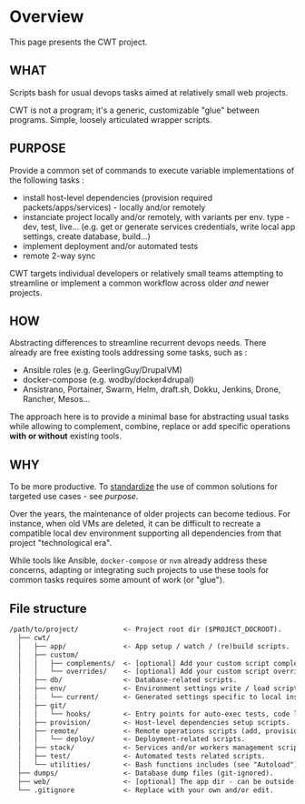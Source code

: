 # Overview

This page presents the CWT project.

## WHAT

Scripts bash for usual devops tasks aimed at relatively small web projects.

CWT is not a program; it's a generic, customizable "glue" between programs. Simple, loosely articulated wrapper scripts.

## PURPOSE

Provide a common set of commands to execute variable implementations of the following tasks :

- install host-level dependencies (provision required packets/apps/services) - locally and/or remotely
- instanciate project locally and/or remotely, with variants per env. type - dev, test, live... (e.g. get or generate services credentials, write local app settings, create database, build...)
- implement deployment and/or automated tests
- remote 2-way sync

CWT targets individual developers or relatively small teams attempting to streamline or implement a common workflow across older *and* newer projects.

## HOW

Abstracting differences to streamline recurrent devops needs. There already are free existing tools addressing some tasks, such as :

- Ansible roles (e.g. GeerlingGuy/DrupalVM)
- docker-compose (e.g. wodby/docker4drupal)
- Ansistrano, Portainer, Swarm, Helm, draft.sh, Dokku, Jenkins, Drone, Rancher, Mesos...

The approach here is to provide a minimal base for abstracting usual tasks while allowing to complement, combine, replace or add specific operations **with or without** existing tools.

## WHY

To be more productive. To [standardize](https://imgs.xkcd.com/comics/standards.png) the use of common solutions for targeted use cases - see *purpose*.

Over the years, the maintenance of older projects can become tedious. For instance, when old VMs are deleted, it can be difficult to recreate a compatible local dev environment supporting all dependencies from that project "technological era".

While tools like Ansible, `docker-compose` or `nvm` already address these concerns, adapting or integrating such projects to use these tools for common tasks requires some amount of work (or "glue").

## File structure

```txt
/path/to/project/           <- Project root dir ($PROJECT_DOCROOT).
  ├── cwt/
  │   ├── app/              <- App setup / watch / (re)build scripts.
  │   ├── custom/
  │   │   ├── complements/  <- [optional] Add your custom script complements here (see "Autoload").
  │   │   └── overrides/    <- [optional] Add your custom script overrides here (see "Autoload").
  │   ├── db/               <- Database-related scripts.
  │   ├── env/              <- Environment settings write / load scripts.
  │   │   └── current/      <- Generated settings specific to local instance (git-ignored).
  │   ├── git/
  │   │   └── hooks/        <- Entry points for auto-exec tests, code linting, etc.
  │   ├── provision/        <- Host-level dependencies setup scripts.
  │   ├── remote/           <- Remote operations scripts (add, provision, etc.)
  │   │   └── deploy/       <- Deployment-related scripts.
  │   ├── stack/            <- Services and/or workers management scripts.
  │   ├── test/             <- Automated tests related scripts.
  │   └── utilities/        <- Bash functions includes (see "Autoload").
  ├── dumps/                <- Database dump files (git-ignored).
  ├── web/                  <- [optional] The app dir - can be outside project dir ($APP_DOCROOT).
  └── .gitignore            <- Replace with your own and/or edit.
```
